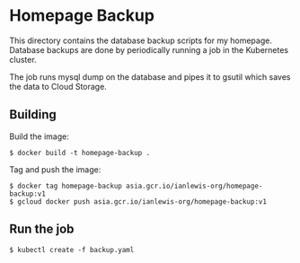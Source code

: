 # Homepage Backup

This directory contains the database backup scripts for my homepage. Database
backups are done by periodically running a job in the Kubernetes cluster.

The job runs mysql dump on the database and pipes it to gsutil which saves the
data to Cloud Storage.

## Building

Build the image:

    $ docker build -t homepage-backup .

Tag and push the image:

    $ docker tag homepage-backup asia.gcr.io/ianlewis-org/homepage-backup:v1
    $ gcloud docker push asia.gcr.io/ianlewis-org/homepage-backup:v1

## Run the job

    $ kubectl create -f backup.yaml
